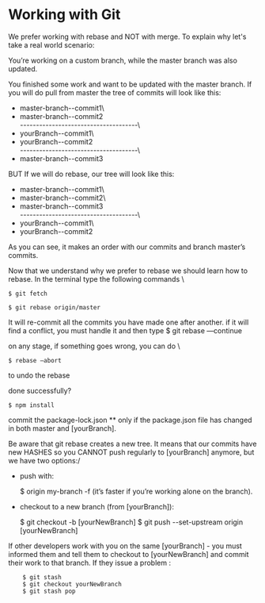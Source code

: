 # Working with Git

We prefer working with rebase and NOT with merge.
To explain why let's take a real world scenario:

You’re working on a custom branch, while the master branch was also updated.

You finished some work and want to be updated with the master branch.
If you will do pull from master the tree of commits will look like this:

* master-branch--commit1\
* master-branch--commit2\
-------------------------------------\
* yourBranch--commit1\
* yourBranch--commit2\
-------------------------------------\
* master-branch--commit3

BUT If we will do rebase, our tree will look like this:
* master-branch--commit1\
* master-branch--commit2\
* master-branch--commit3\
-------------------------------------\
* yourBranch--commit1\
* yourBranch--commit2

As you can see, it makes an order with our commits and branch master’s commits.

Now that we understand why we prefer to rebase we should learn how to rebase.
In the terminal type the following commands \


    $ git fetch

    $ git rebase origin/master
   

It will re-commit all the commits you have made one after another.
if it will find a conflict, you must handle it and then type
$ git rebase —continue

on any stage, if something goes wrong, you can do \


    $ rebase —abort

to undo the rebase

done successfully?


    $ npm install


commit the package-lock.json
** only if the package.json file has changed in both master and [yourBranch].

Be aware that git rebase creates a new tree. It means that our commits have
new HASHES so you CANNOT push regularly to [yourBranch] anymore,
but we have two options:/
* push with:



    $ origin my-branch -f (it’s faster if you’re working alone on the branch).


* checkout to a new branch (from [yourBranch]):



    $ git checkout -b [yourNewBranch]
    $ git push --set-upstream origin [yourNewBranch]


If other developers work with you on the same [yourBranch] - you must informed them and tell them to checkout to [yourNewBranch] and commit their work to that branch.
If they issue a problem :


		$ git stash
		$ git checkout yourNewBranch
		$ git stash pop
